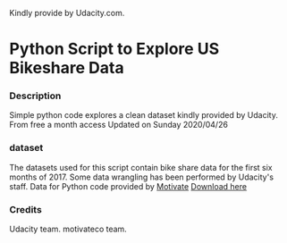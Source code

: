 Kindly provide by Udacity.com. 
# Python Script to Explore US Bikeshare Data


### Description
Simple python code explores a clean dataset kindly provided by Udacity. From free a month access 
Updated on Sunday 2020/04/26
### dataset
The datasets used for this script contain bike share data for the first six months of 2017. Some data wrangling has been performed by Udacity's staff.
Data for Python code provided by <a href="https://www.motivateco.com/">Motivate</a>
<a href="https://drive.google.com/drive/folders/13jJCbT1Fs5hlOBvhlznuCdzvdaLNA2cl?usp=sharing">Download here</a>

### Credits
Udacity team.
motivateco team.

